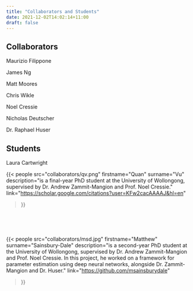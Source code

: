 ```yaml
---
title: "Collaborators and Students"
date: 2021-12-02T14:02:14+11:00
draft: false
---
```


## Collaborators

Maurizio Filippone

James Ng

Matt Moores

Chris Wikle

Noel Cressie

Nicholas Deutscher

Dr. Raphael Huser


## Students

Laura Cartwright

{{< people
  src="collaborators/qv.png"
  firstname="Quan"
  surname="Vu"
  description="is a final-year PhD student at the University of Wollongong, supervised by Dr. Andrew Zammit-Mangion and Prof. Noel Cressie."
  link="https://scholar.google.com/citations?user=KFw2cacAAAAJ&hl=en"
  >}}


&nbsp;

&nbsp;


{{< people
  src="collaborators/msd.jpg"
  firstname="Matthew"
  surname="Sainsbury-Dale"
  description="is a second-year PhD student at the University of Wollongong, supervised by Dr. Andrew Zammit-Mangion and Prof. Noel Cressie. In this project, he worked on a framework for parameter estimation using deep neural networks, alongside Dr. Zammit-Mangion and Dr. Huser."
  link="https://github.com/msainsburydale"
  >}}
